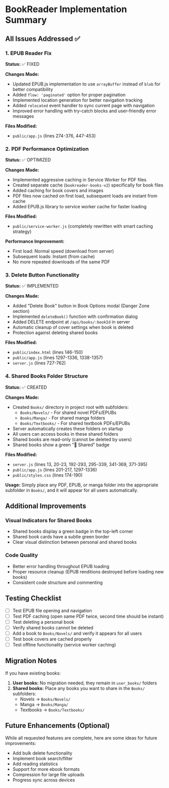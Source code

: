# BookReader Implementation Summary

## All Issues Addressed ✅

### 1. EPUB Reader Fix
**Status:** ✅ FIXED

**Changes Made:**
- Updated EPUB.js implementation to use `arrayBuffer` instead of `blob` for better compatibility
- Added `flow: 'paginated'` option for proper pagination
- Implemented location generation for better navigation tracking
- Added `relocated` event handler to sync current page with navigation
- Improved error handling with try-catch blocks and user-friendly error messages

**Files Modified:**
- `public/app.js` (lines 274-376, 447-453)

### 2. PDF Performance Optimization
**Status:** ✅ OPTIMIZED

**Changes Made:**
- Implemented aggressive caching in Service Worker for PDF files
- Created separate cache (`bookreader-books-v2`) specifically for book files
- Added caching for book covers and images
- PDF files now cached on first load, subsequent loads are instant from cache
- Added EPUB.js library to service worker cache for faster loading

**Files Modified:**
- `public/service-worker.js` (completely rewritten with smart caching strategy)

**Performance Improvement:**
- First load: Normal speed (download from server)
- Subsequent loads: Instant (from cache)
- No more repeated downloads of the same PDF

### 3. Delete Button Functionality
**Status:** ✅ IMPLEMENTED

**Changes Made:**
- Added "Delete Book" button in Book Options modal (Danger Zone section)
- Implemented `deleteBook()` function with confirmation dialog
- Added DELETE endpoint at `/api/books/:bookId` in server
- Automatic cleanup of cover settings when book is deleted
- Protection against deleting shared books

**Files Modified:**
- `public/index.html` (lines 146-150)
- `public/app.js` (lines 1297-1336, 1338-1357)
- `server.js` (lines 727-762)

### 4. Shared Books Folder Structure
**Status:** ✅ CREATED

**Changes Made:**
- Created `Books/` directory in project root with subfolders:
  - `Books/Novels/` - For shared novel PDFs/EPUBs
  - `Books/Manga/` - For shared manga folders
  - `Books/Textbooks/` - For shared textbook PDFs/EPUBs
- Server automatically creates these folders on startup
- All users can access books in these shared folders
- Shared books are read-only (cannot be deleted by users)
- Shared books show a green "📖 Shared" badge

**Files Modified:**
- `server.js` (lines 13, 20-23, 192-293, 295-339, 341-369, 371-395)
- `public/app.js` (lines 201-217, 1297-1336)
- `public/styles.css` (lines 174-190)

**Usage:**
Simply place any PDF, EPUB, or manga folder into the appropriate subfolder in `Books/`, and it will appear for all users automatically.

## Additional Improvements

### Visual Indicators for Shared Books
- Shared books display a green badge in the top-left corner
- Shared book cards have a subtle green border
- Clear visual distinction between personal and shared books

### Code Quality
- Better error handling throughout EPUB loading
- Proper resource cleanup (EPUB renditions destroyed before loading new books)
- Consistent code structure and commenting

## Testing Checklist

- [ ] Test EPUB file opening and navigation
- [ ] Test PDF caching (open same PDF twice, second time should be instant)
- [ ] Test deleting a personal book
- [ ] Verify shared books cannot be deleted
- [ ] Add a book to `Books/Novels/` and verify it appears for all users
- [ ] Test book covers are cached properly
- [ ] Test offline functionality (service worker caching)

## Migration Notes

If you have existing books:
1. **User books:** No migration needed, they remain in `user_books/` folders
2. **Shared books:** Place any books you want to share in the `Books/` subfolders:
   - Novels → `Books/Novels/`
   - Manga → `Books/Manga/`
   - Textbooks → `Books/Textbooks/`

## Future Enhancements (Optional)

While all requested features are complete, here are some ideas for future improvements:
- Add bulk delete functionality
- Implement book search/filter
- Add reading statistics
- Support for more ebook formats
- Compression for large file uploads
- Progress sync across devices
